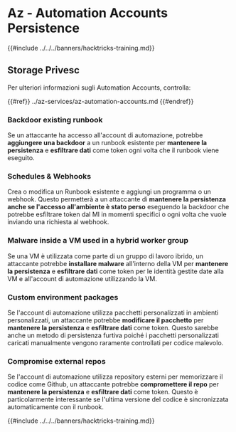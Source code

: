 # Az - Automation Accounts Persistence

{{#include ../../../banners/hacktricks-training.md}}

## Storage Privesc

Per ulteriori informazioni sugli Automation Accounts, controlla:

{{#ref}}
../az-services/az-automation-accounts.md
{{#endref}}

### Backdoor existing runbook

Se un attaccante ha accesso all'account di automazione, potrebbe **aggiungere una backdoor** a un runbook esistente per **mantenere la persistenza** e **esfiltrare dati** come token ogni volta che il runbook viene eseguito.

### Schedules & Webhooks

Crea o modifica un Runbook esistente e aggiungi un programma o un webhook. Questo permetterà a un attaccante di **mantenere la persistenza anche se l'accesso all'ambiente è stato perso** eseguendo la backdoor che potrebbe esfiltrare token dal MI in momenti specifici o ogni volta che vuole inviando una richiesta al webhook.

### Malware inside a VM used in a hybrid worker group

Se una VM è utilizzata come parte di un gruppo di lavoro ibrido, un attaccante potrebbe **installare malware** all'interno della VM per **mantenere la persistenza** e **esfiltrare dati** come token per le identità gestite date alla VM e all'account di automazione utilizzando la VM.

### Custom environment packages

Se l'account di automazione utilizza pacchetti personalizzati in ambienti personalizzati, un attaccante potrebbe **modificare il pacchetto** per **mantenere la persistenza** e **esfiltrare dati** come token. Questo sarebbe anche un metodo di persistenza furtiva poiché i pacchetti personalizzati caricati manualmente vengono raramente controllati per codice malevolo.

### Compromise external repos

Se l'account di automazione utilizza repository esterni per memorizzare il codice come Github, un attaccante potrebbe **compromettere il repo** per **mantenere la persistenza** e **esfiltrare dati** come token. Questo è particolarmente interessante se l'ultima versione del codice è sincronizzata automaticamente con il runbook.

{{#include ../../../banners/hacktricks-training.md}}
